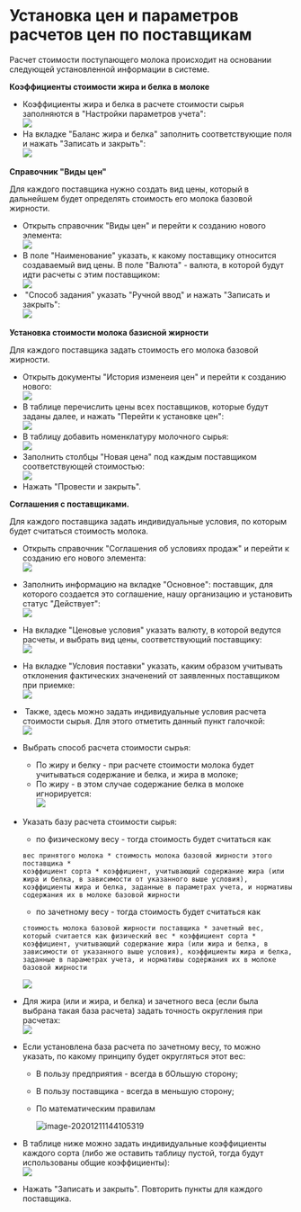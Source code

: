 **Установка цен и параметров расчетов цен по поставщикам**
==========================================================

Расчет стоимости поступающего молока происходит на основании следующей
установленной информации в системе.


**Коэффициенты стоимости жира и белка в молоке**

-   Коэффициенты жира и белка в расчете стоимости сырья заполняются в "Настройки параметров учета":  
![](ustanovka_tsen_i_parametrov_raschetov_tsen.assets/drex_ustanovka_tsen_i_parametrov_raschetov_tsen.png)  
-   На вкладке "Баланс жира и белка" заполнить соответствующие поля и нажать "Записать и закрыть":  
![](ustanovka_tsen_i_parametrov_raschetov_tsen.assets/drex_ustanovka_tsen_i_parametrov_raschetov_tsen_2.png)


**Справочник "Виды цен"**


Для каждого поставщика нужно создать вид цены, который в дальнейшем
    будет определять стоимость его молока базовой жирности. 
    
-    Открыть справочник "Виды цен" и перейти к созданию нового элемента:   
![](ustanovka_tsen_i_parametrov_raschetov_tsen.assets/drex_ustanovka_tsen_i_parametrov_raschetov_tsen_3.png)  
-   В поле "Наименование" указать, к какому поставщику относится
    создаваемый вид цены. В поле "Валюта" - валюта, в которой будут идти
    расчеты с этим поставщиком:  
![](ustanovka_tsen_i_parametrov_raschetov_tsen.assets/drex_ustanovka_tsen_i_parametrov_raschetov_tsen_4.png)  
-    "Способ задания" указать "Ручной ввод" и нажать "Записать и
    закрыть":  
![](ustanovka_tsen_i_parametrov_raschetov_tsen.assets/drex_ustanovka_tsen_i_parametrov_raschetov_tsen_5.png)


**Установка стоимости молока базисной жирности**

Для каждого поставщика задать стоимость его молока базовой жирности.

-   Открыть документы "История изменеия цен" и перейти к
    созданию нового:   
![](ustanovka_tsen_i_parametrov_raschetov_tsen.assets/drex_ustanovka_tsen_i_parametrov_raschetov_tsen_6.png)  
-   В таблице перечислить цены всех поставщиков, которые будут заданы
    далее, и нажать "Перейти к установке цен":  
![](ustanovka_tsen_i_parametrov_raschetov_tsen.assets/drex_ustanovka_tsen_i_parametrov_raschetov_tsen_7.png)  
-   В таблицу добавить номенклатуру молочного сырья:  
![](ustanovka_tsen_i_parametrov_raschetov_tsen.assets/drex_ustanovka_tsen_i_parametrov_raschetov_tsen_8.png)  
-   Заполнить столбцы "Новая цена" под каждым поставщиком
    соответствующей стоимостью:  
![](ustanovka_tsen_i_parametrov_raschetov_tsen.assets/drex_ustanovka_tsen_i_parametrov_raschetov_tsen_9.png)  
-   Нажать "Провести и закрыть".


**Соглашения с поставщиками.**

Для каждого поставщика задать индивидуальные условия, по которым будет считаться стоимость молока.

-   Открыть справочник "Соглашения об условиях продаж" и перейти к созданию его нового элемента:  
![](ustanovka_tsen_i_parametrov_raschetov_tsen.assets//drex_ustanovka_tsen_i_parametrov_raschetov_tsen_10.png)  
-   Заполнить информацию на вкладке "Основное": поставщик, для которого
    создается это соглашение, нашу организацию и установить статус
    "Действует":  
![](ustanovka_tsen_i_parametrov_raschetov_tsen.assets/drex_ustanovka_tsen_i_parametrov_raschetov_tsen_11.png)  
-   На вкладке "Ценовые условия" указать валюту, в которой ведутся
    расчеты, и выбрать вид цены, соответствующий поставщику:  
![](ustanovka_tsen_i_parametrov_raschetov_tsen.assets/drex_ustanovka_tsen_i_parametrov_raschetov_tsen_12.png)   
-   На вкладке "Условия поставки" указать, каким образом учитывать
    отклонения фактических значенений от заявленных поставщиком при
    приемке:  
![](ustanovka_tsen_i_parametrov_raschetov_tsen.assets/drex_ustanovka_tsen_i_parametrov_raschetov_tsen_13.png)  
-    Также, здесь можно задать индивидуальные условия расчета стоимости
    сырья. Для этого отметить данный пункт галочкой:  
![](ustanovka_tsen_i_parametrov_raschetov_tsen.assets/drex_ustanovka_tsen_i_parametrov_raschetov_tsen_14.png)  
-   Выбрать способ расчета стоимости сырья:
    -   По жиру и белку - при расчете стоимости молока будет учитываться содержание и белка, и жира в молоке;
    -   По жиру - в этом случае содержание белка в молоке игнорируется:  
    ![](ustanovka_tsen_i_parametrov_raschetov_tsen.assets/drex_ustanovka_tsen_i_parametrov_raschetov_tsen_15.png)       
-   Указать базу расчета стоимости сырья:
    -   по физическому весу - тогда стоимость будет считаться как  
    ```
    вес принятого молока * стоимость молока базовой жирности этого поставщика *
    коэффициент сорта * коэффициент, учитывающий содержание жира (или жира и белка, в зависимости от указанного выше условия), коэффициенты жира и белка, заданные в параметрах учета, и нормативы содержания их в молоке базовой жирности
    ```
    -   по зачетному весу - тогда стоимость будет считаться как  
    ```
    стоимость молока базовой жирности поставщика * зачетный вес, который считается как физический вес * коэффициент сорта * коэффициент, учитывающий содержание жира (или жира и белка, в зависимости от указанного выше условия), коэффициенты жира и белка, заданные в параметрах учета, и нормативы содержания их в молоке
    базовой жирности
    ```
    ![](ustanovka_tsen_i_parametrov_raschetov_tsen.assets/drex_ustanovka_tsen_i_parametrov_raschetov_tsen_16.png)  
-   Для жира (или и жира, и белка) и зачетного веса (если была выбрана
    такая база расчета) задать точность округления при расчетах:  
![](ustanovka_tsen_i_parametrov_raschetov_tsen.assets/drex_ustanovka_tsen_i_parametrov_raschetov_tsen_17.png)  
-   Если установлена база расчета по зачетному весу, то можно указать, по какому принципу будет округляться этот вес:
    - В пользу предприятия - всегда в бОльшую сторону;
    
    - В пользу поставщика - всегда в меньшую сторону;
    
    - По математическим правилам
    
      ![image-20201211144105319](ustanovka_tsen_i_parametrov_raschetov_tsen.assets/image-20201211144105319.png)

-   В таблице ниже можно задать индивидуальные коэффициенты каждого
    сорта (либо же оставить таблицу пустой, тогда будут использованы
    общие коэффициенты):  
![](ustanovka_tsen_i_parametrov_raschetov_tsen.assets/drex_ustanovka_tsen_i_parametrov_raschetov_tsen_18.png)  
-   Нажать "Записать и закрыть". Повторить пункты для каждого
    поставщика.
    